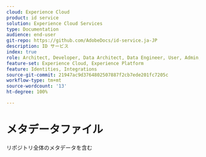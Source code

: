 ```yaml
---
cloud: Experience Cloud
product: id service
solution: Experience Cloud Services
type: Documentation
audience: end-user
git-repo: https://github.com/AdobeDocs/id-service.ja-JP
description: ID サービス
index: true
role: Architect, Developer, Data Architect, Data Engineer, User, Admin, Leader
feature-set: Experience Cloud, Experience Platform
feature: Identities, Integrations
source-git-commit: 21947ac9d3764802507887f2cb7ede201fc7205c
workflow-type: tm+mt
source-wordcount: '13'
ht-degree: 100%

---
```



# メタデータファイル

リポジトリ全体のメタデータを含む